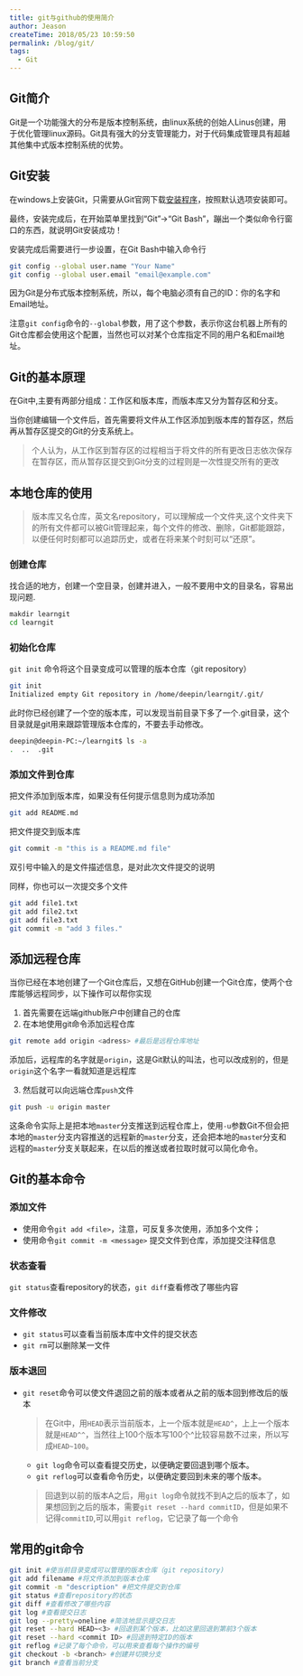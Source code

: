 ```yaml
---
title: git与github的使用简介
author: Jeason
createTime: 2018/05/23 10:59:50
permalink: /blog/git/
tags:
  - Git
---
```


## Git简介  

Git是一个功能强大的分布是版本控制系统，由linux系统的创始人Linus创建，用于优化管理linux源码。Git具有强大的分支管理能力，对于代码集成管理具有超越其他集中式版本控制系统的优势。  

## Git安装  

在windows上安装Git，只需要从Git官网下载[安装程序](https://git-scm.com/)，按照默认选项安装即可。  

最终，安装完成后，在开始菜单里找到“Git”->“Git Bash”，蹦出一个类似命令行窗口的东西，就说明Git安装成功！  

安装完成后需要进行一步设置，在Git Bash中输入命令行  

```bash
git config --global user.name "Your Name"
git config --global user.email "email@example.com"
```

因为Git是分布式版本控制系统，所以，每个电脑必须有自己的ID：你的名字和Email地址。  

注意`git config`命令的`--global`参数，用了这个参数，表示你这台机器上所有的Git仓库都会使用这个配置，当然也可以对某个仓库指定不同的用户名和Email地址。  

## Git的基本原理  

在Git中,主要有两部分组成：工作区和版本库，而版本库又分为暂存区和分支。  

当你创建编辑一个文件后，首先需要将文件从工作区添加到版本库的暂存区，然后再从暂存区提交的Git的分支系统上。  

> 个人认为，从工作区到暂存区的过程相当于将文件的所有更改日志依次保存在暂存区，而从暂存区提交到Git分支的过程则是一次性提交所有的更改  

## 本地仓库的使用  

> 版本库又名仓库，英文名repository，可以理解成一个文件夹,这个文件夹下的所有文件都可以被Git管理起来，每个文件的修改、删除，Git都能跟踪，以便任何时刻都可以追踪历史，或者在将来某个时刻可以“还原”。  

### 创建仓库  

找合适的地方，创建一个空目录，创建并进入，一般不要用中文的目录名，容易出现问题.  

```bash
makdir learngit
cd learngit
```

### 初始化仓库  

`git init` 命令将这个目录变成可以管理的版本仓库（git repository）  

```bash
git init
Initialized empty Git repository in /home/deepin/learngit/.git/
```

此时你已经创建了一个空的版本库，可以发现当前目录下多了一个.git目录，这个目录就是git用来跟踪管理版本仓库的，不要去手动修改。  

```sh
deepin@deepin-PC:~/learngit$ ls -a
.  ..  .git
```

### 添加文件到仓库  

把文件添加到版本库，如果没有任何提示信息则为成功添加  

```sh
git add README.md
```

把文件提交到版本库  

```sh
git commit -m "this is a README.md file"
```

双引号中输入的是文件描述信息，是对此次文件提交的说明  

同样，你也可以一次提交多个文件  

```sh
git add file1.txt
git add file2.txt
git add file3.txt
git commit -m "add 3 files."
```

## 添加远程仓库  

当你已经在本地创建了一个Git仓库后，又想在GitHub创建一个Git仓库，使两个仓库能够远程同步，以下操作可以帮你实现  

1. 首先需要在远端github账户中创建自己的仓库  
2. 在本地使用git命令添加远程仓库  

```sh
git remote add origin <adress> #最后是远程仓库地址
```

添加后，远程库的名字就是`origin`，这是Git默认的叫法，也可以改成别的，但是`origin`这个名字一看就知道是远程库  

3. 然后就可以向远端仓库`push`文件  

```sh
git push -u origin master
```

这条命令实际上是把本地`master`分支推送到远程仓库上，使用`-u`参数Git不但会把本地的`master`分支内容推送的远程新的`master`分支，还会把本地的`maste`r分支和远程的`master`分支关联起来，在以后的推送或者拉取时就可以简化命令。  


## Git的基本命令  

### 添加文件  

+ 使用命令`git add <file>`，注意，可反复多次使用，添加多个文件；  
+ 使用命令`git commit -m <message>` 提交文件到仓库，添加提交注释信息  

### 状态查看  

`git status`查看repository的状态，`git diff`查看修改了哪些内容  

### 文件修改  

+ `git status`可以查看当前版本库中文件的提交状态  
+ `git rm`可以删除某一文件  

### 版本退回  

+ `git reset`命令可以使文件退回之前的版本或者从之前的版本回到修改后的版本  


  > 在Git中，用`HEAD`表示当前版本，上一个版本就是`HEAD^`，上上一个版本就是`HEAD^^`，当然往上100个版本写100个^比较容易数不过来，所以写成`HEAD~100`。   


  + `git log`命令可以查看提交历史，以便确定要回退到哪个版本。  
  + `git reflog`可以查看命令历史，以便确定要回到未来的哪个版本。  

  > 回退到以前的版本A之后，用`git log`命令就找不到A之后的版本了，如果想回到之后的版本，需要`git reset --hard commitID`，但是如果不记得`commitID`,可以用`git reflog`，它记录了每一个命令  

## 常用的git命令  

```sh
git init #使当前目录变成可以管理的版本仓库（git repository)
git add filename #将文件添加到版本仓库
git commit -m "description" #把文件提交到仓库
git status #查看repository的状态
git diff #查看修改了哪些内容
git log #查看提交日志
git log --pretty=oneline #简洁地显示提交日志
git reset --hard HEAD~<3> #回退到某个版本，比如这里回退到第前3个版本
git reset --hard <commit ID> #回退到特定ID的版本
git reflog #记录了每个命令，可以用来查看每个操作的编号
git checkout -b <branch> #创建并切换分支
git branch #查看当前分支
```
